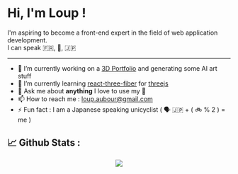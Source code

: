 # Hi, I'm Loup ! 

I'm aspiring to become a front-end expert in the field of web application development. <br />
I can speak 🇫🇷, 🏴󠁧󠁢󠁥󠁮󠁧󠁿, 🇯🇵

***

- 🔭 I’m currently working on a [3D Portfolio](https://okamixtape.github.io/3D_portfolio/) and generating some AI art stuff
- 🌱 I’m currently learning [react-three-fiber](https://github.com/pmndrs/react-three-fiber) for [threejs](https://threejs.org/)
- 💬 Ask me about **anything** I love to use my 🧠
- 📫 How to reach me : loup.aubour@gmail.com
- ⚡ Fun fact : I am a Japanese speaking unicyclist ( 🗣️ 🇯🇵 + ( 🚲 % 2 ) = me )

## 📈 Github Stats :

<div style="display: flex; justify-content: space-around; align-items: center;">
  <img src="https://github-readme-stats.vercel.app/api/top-langs/?username=Okamixtape&layout=compact" />
</div>
